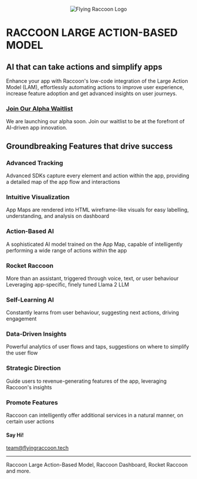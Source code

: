 <p align="center">
  <img src="https://firebasestorage.googleapis.com/v0/b/logo-video-generator.appspot.com/o/Group%2024.png?alt=media&token=6154bfd4-3e15-44be-841a-779d326f5160" alt="Flying Raccoon Logo"/>
</p>

# RACCOON LARGE ACTION-BASED MODEL
## AI that can take actions and simplify apps
Enhance your app with Raccoon's low-code integration of the Large Action Model (LAM), effortlessly automating actions to improve user experience, increase feature adoption and get advanced insights on user journeys.

### [Join Our Alpha Waitlist](https://www.flyingraccoon.tech/)
We are launching our alpha soon. Join our waitlist to be at the forefront of AI-driven app innovation.

## Groundbreaking Features that drive success

### Advanced Tracking
Advanced SDKs capture every element and action within the app, providing a detailed map of the app flow and interactions

### Intuitive Visualization
App Maps are rendered into HTML wireframe-like visuals for easy labelling, understanding, and analysis on dashboard

### Action-Based AI
A sophisticated AI model trained on the App Map, capable of intelligently performing a wide range of actions within the app

### Rocket Raccoon
More than an assistant, triggered through voice, text, or user behaviour Leveraging app-specific, finely tuned Llama 2 LLM

### Self-Learning AI
Constantly learns from user behaviour, suggesting next actions, driving engagement

### Data-Driven Insights
Powerful analytics of user flows and taps, suggestions on where to simplify the user flow

### Strategic Direction
Guide users to revenue-generating features of the app, leveraging Raccoon's insights

### Promote Features
Raccoon can intelligently offer additional services in a natural manner, on certain user actions

#### Say Hi!
[team@flyingraccoon.tech](mailto:team@flyingraccoon.tech)

---

Raccoon Large Action-Based Model, Raccoon Dashboard, Rocket Raccoon and more.
